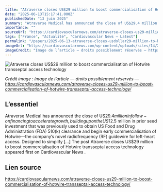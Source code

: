 ```yaml
---
title: "Atraverse closes US$29 million to boost commercialisation of Hotwire transseptal access technology"
date: "2025-06-13T15:17:41.000Z"
publishedDate: "13 juin 2025"
summary: "Atraverse Medical has announced the close of US$29.4 million in follow-on financing to accelerate growth, building upon the US$12.5 million in prior seed investment that was previously used to obtain US Food and Drug Administration (FDA) 510(k) clearance and begin early commercialisation of Hotwire—the company&#8217;s novel radiofrequency (RF) guidewire for left-heart access. Designed to simplify [&#8230;] The post Atraverse closes US$29 million to boost commercialisation of Hotwire transseptal access technology appeared first on Cardiovascular News ."
importance: ""
sourceUrl: "https://cardiovascularnews.com/atraverse-closes-us29-million-to-boost-commercialisation-of-hotwire-transseptal-access-technology/"
tags: ["France", "Actualité", "Cardiovascular News — Latest"]
permalink: "/papers/2025-06-13-atraverse-closes-usdollar29-million-to-boost-commercialisation-of-hotwire-transseptal-access-technology"
imageUrl: "https://cardiovascularnews.com/wp-content/uploads/sites/14/2025/06/Atraverse-logo-featured.jpg"
imageCredit: "Image de l’article — droits possiblement réservés — https://cardiovascularnews.com/atraverse-closes-us29-million-to-boost-commercialisation-of-hotwire-transseptal-access-technology/"
---
```


![Atraverse closes US$29 million to boost commercialisation of Hotwire transseptal access technology](https://cardiovascularnews.com/wp-content/uploads/sites/14/2025/06/Atraverse-logo-featured.jpg)

*Crédit image : Image de l’article — droits possiblement réservés — https://cardiovascularnews.com/atraverse-closes-us29-million-to-boost-commercialisation-of-hotwire-transseptal-access-technology/*

## L’essentiel

Atraverse Medical has announced the close of US$29.4 million in follow-on financing to accelerate growth, building upon the US$12.5 million in prior seed investment that was previously used to obtain US Food and Drug Administration (FDA) 510(k) clearance and begin early commercialisation of Hotwire—the company&#8217;s novel radiofrequency (RF) guidewire for left-heart access. Designed to simplify [&#8230;] The post Atraverse closes US$29 million to boost commercialisation of Hotwire transseptal access technology appeared first on Cardiovascular News .

## Lien source

https://cardiovascularnews.com/atraverse-closes-us29-million-to-boost-commercialisation-of-hotwire-transseptal-access-technology/
